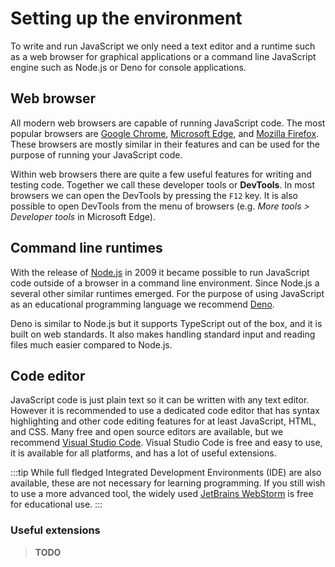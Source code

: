 # Setting up the environment

To write and run JavaScript we only need a text editor and a runtime such as a web browser for graphical applications or a command line JavaScript engine such as Node.js or Deno for console applications.

## Web browser

All modern web browsers are capable of running JavaScript code. The most popular browsers are [Google Chrome](https://www.google.com/chrome/), [Microsoft Edge](https://www.microsoft.com/hu-hu/edge), and [Mozilla Firefox](https://www.mozilla.org/hu/firefox/). These browsers are mostly similar in their features and can be used for the purpose of running your JavaScript code.

Within web browsers there are quite a few useful features for writing and testing code. Together we call these developer tools or **DevTools**. In most browsers we can open the DevTools by pressing the `F12` key. It is also possible to open DevTools from the menu of browsers (e.g. *More tools > Developer tools* in Microsoft Edge).

## Command line runtimes

With the release of [Node.js](https://nodejs.org/en) in 2009 it became possible to run JavaScript code outside of a browser in a command line environment. Since Node.js a several other similar runtimes emerged. For the purpose of using JavaScript as an educational programming language we recommend [Deno](https://deno.com/).

Deno is similar to Node.js but it supports TypeScript out of the box, and it is built on web standards. It also makes handling standard input and reading files much easier compared to Node.js.

## Code editor

JavaScript code is just plain text so it can be written with any text editor. However it is recommended to use a dedicated code editor that has syntax highlighting and other code editing features for at least JavaScript, HTML, and CSS. Many free and open source editors are available, but we recommend [Visual Studio Code](https://code.visualstudio.com/). Visual Studio Code is free and easy to use, it is available for all platforms, and has a lot of useful extensions.

:::tip
While full fledged Integrated Development Environments (IDE) are also available, these are not necessary for learning programming. If you still wish to use a more advanced tool, the widely used [JetBrains WebStorm](https://www.jetbrains.com/webstorm/) is free for educational use.
:::

### Useful extensions

> **TODO**